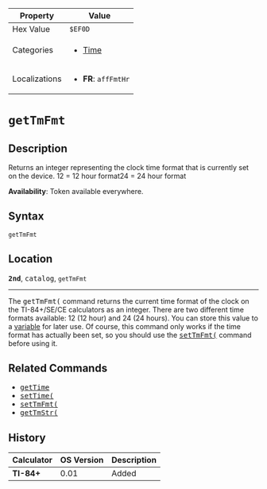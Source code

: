 | Property      | Value |
|---------------|-------|
| Hex Value     | `$EF0D`|
| Categories    | <ul><li>[Time](<../categories/Time.md>)</li></ul> |
| Localizations | <ul><li><b>FR</b>: `affFmtHr`</li></ul> |

# `getTmFmt`

## Description
Returns an integer representing the clock time format that is currently set on the device.
12 = 12 hour format24 = 24 hour format


<b>Availability</b>: Token available everywhere.

## Syntax
`getTmFmt`

## Location
<tt><kbd><b>2nd</b></kbd></tt>, <kbd>catalog</kbd>, `getTmFmt`
<hr>

The <tt>getTmFmt(</tt> command returns the current time format of the clock on the TI-84+/SE/CE calculators as an integer. There are two different time formats available: 12 (12 hour) and 24 (24 hours). You can store this value to a [variable](variables) for later use. Of course, this command only works if the time format has actually been set, so you should use the <tt><a href="setTmFmt(.md">setTmFmt(</a></tt> command before using it.

## Related Commands

*   <tt><a href="getTime.md">getTime</a></tt>
*   <tt><a href="setTime(.md">setTime(</a></tt>
*   <tt><a href="setTmFmt(.md">setTmFmt(</a></tt>
*   <tt><a href="getTmStr(.md">getTmStr(</a></tt>

## History
| Calculator | OS Version | Description |
|------------|------------|-------------|
| <b>TI-84+</b> | 0.01 | Added |


